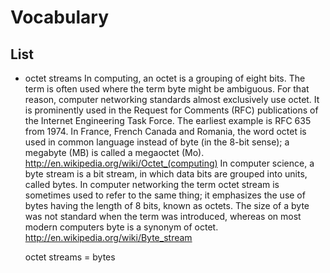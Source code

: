 Vocabulary
==========

## List

* octet streams
  In computing, an octet is a grouping of eight bits. The term is often used where the term byte might be ambiguous. For that reason, computer networking standards almost exclusively use octet. It is prominently used in the Request for Comments (RFC) publications of the Internet Engineering Task Force. The earliest example is RFC 635 from 1974. In France, French Canada and Romania, the word octet is used in common language instead of byte (in the 8-bit sense); a megabyte (MB) is called a megaoctet (Mo). http://en.wikipedia.org/wiki/Octet_(computing)
  In computer science, a byte stream is a bit stream, in which data bits are grouped into units, called bytes. In computer networking the term octet stream is sometimes used to refer to the same thing; it emphasizes the use of bytes having the length of 8 bits, known as octets. The size of a byte was not standard when the term was introduced, whereas on most modern computers byte is a synonym of octet. http://en.wikipedia.org/wiki/Byte_stream

  octet streams = bytes